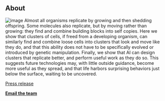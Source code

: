 ## About

![image](https://krorgs.github.io/gifs/X3summary.gif)
Almost all organisms replicate by growing and then shedding offspring. Some molecules also replicate, but by moving rather than growing: they find and combine building blocks into self copies. Here we show that clusters of cells, if freed from a developing organism, can similarly find and combine loose cells into clusters that look and move like they do, and that this ability does not have to be specifically evolved or introduced by genetic manipulation. Finally, we show that AI can design clusters that replicate better, and perform useful work as they do so. This suggests future technologies may, with little outside guidance, become more useful as they spread, and that life harbors surprising behaviors just below the surface, waiting to be uncovered.

[Press release](https://drive.google.com/file/d/1Qz-1XL4Mnmh3g9vfZnYLacFF03JMBnvi/view)

[**Email the team**](mailto:skriegman@g.harvard.edu,Douglas.Blackiston@tufts.edu,Michael.Levin@tufts.edu,josh.bongard@uvm.edu)

